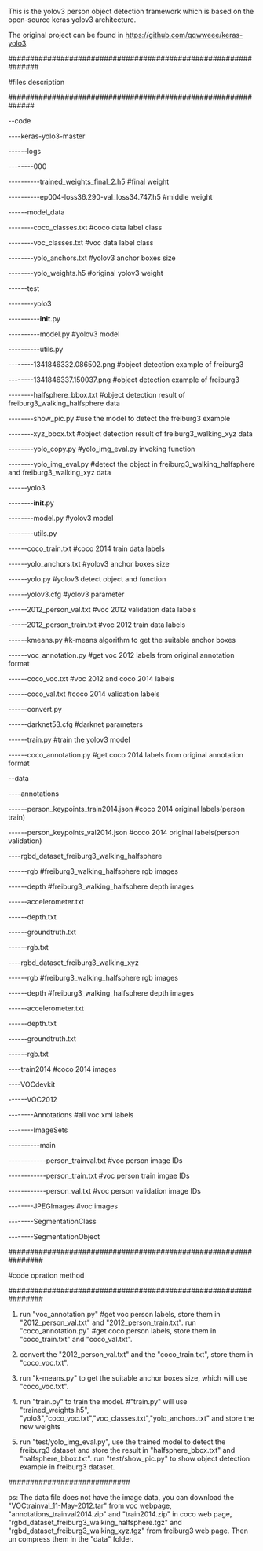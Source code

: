 This is the yolov3 person object detection framework which is based on the open-source keras yolov3 architecture.

The original project can be found in https://github.com/qqwweee/keras-yolo3. 


###############################################################

#files description

##############################################################

--code

----keras-yolo3-master

------logs

--------000

----------trained_weights_final_2.h5            #final weight

----------ep004-loss36.290-val_loss34.747.h5    #middle weight

------model_data

--------coco_classes.txt                        #coco data label class

--------voc_classes.txt                         #voc data label class

--------yolo_anchors.txt                        #yolov3 anchor boxes size

--------yolo_weights.h5                         #original yolov3 weight

------test

--------yolo3

----------__init__.py

----------model.py                              #yolov3 model

----------utils.py

--------1341846332.086502.png                   #object detection example of freiburg3

--------1341846337.150037.png                   #object detection example of freiburg3

--------halfsphere_bbox.txt                     #object detection result of freiburg3_walking_halfsphere data

--------show_pic.py                             #use the model to detect the freiburg3 example

--------xyz_bbox.txt                            #object detection result of freiburg3_walking_xyz data

--------yolo_copy.py                            #yolo_img_eval.py  invoking function

--------yolo_img_eval.py                        #detect the object in freiburg3_walking_halfsphere and freiburg3_walking_xyz
data

------yolo3

--------__init__.py

--------model.py                                #yolov3 model

--------utils.py

------coco_train.txt                            #coco 2014 train data labels

------yolo_anchors.txt                          #yolov3 anchor boxes size

------yolo.py                                   #yolov3 detect object and function

------yolov3.cfg                                #yolov3 parameter

------2012_person_val.txt                       #voc 2012 validation data labels

------2012_person_train.txt                     #voc 2012 train data labels

------kmeans.py                                 #k-means algorithm to get the suitable anchor boxes

------voc_annotation.py                         #get voc 2012 labels from original annotation format

------coco_voc.txt                              #voc 2012 and coco 2014 labels

------coco_val.txt                              #coco 2014 validation labels

------convert.py

------darknet53.cfg                             #darknet parameters

------train.py                                  #train the yolov3 model

------coco_annotation.py                        #get coco 2014 labels from original annotation format

--data

----annotations

------person_keypoints_train2014.json           #coco 2014 original labels(person train)

------person_keypoints_val2014.json             #coco 2014 original labels(person validation)

----rgbd_dataset_freiburg3_walking_halfsphere

------rgb                                       #freiburg3_walking_halfsphere rgb images

------depth                                     #freiburg3_walking_halfsphere depth images

------accelerometer.txt

------depth.txt

------groundtruth.txt

------rgb.txt

----rgbd_dataset_freiburg3_walking_xyz

------rgb                                       #freiburg3_walking_halfsphere rgb images

------depth                                     #freiburg3_walking_halfsphere depth images

------accelerometer.txt

------depth.txt

------groundtruth.txt

------rgb.txt

----train2014                                   #coco 2014 images

----VOCdevkit

------VOC2012

--------Annotations                             #all voc xml labels

--------ImageSets

----------main

------------person_trainval.txt                 #voc person image IDs

------------person_train.txt                    #voc person train imgae IDs

------------person_val.txt                      #voc person validation image IDs

--------JPEGImages                              #voc images

--------SegmentationClass

--------SegmentationObject

################################################################

#code opration method

################################################################

1.  run "voc_annotation.py"  #get voc person labels, store them in  "2012_person_val.txt" and "2012_person_train.txt".
    run "coco_annotation.py"  #get coco person labels, store them in  "coco_train.txt" and "coco_val.txt".

2.  convert the "2012_person_val.txt" and the "coco_train.txt", store them in "coco_voc.txt".

3.  run "k-means.py" to get the suitable anchor boxes size, which will use "coco_voc.txt".

3.  run "train.py" to train the model. #"train.py" will use "trained_weights.h5", "yolo3","coco_voc.txt","voc_classes.txt","yolo_anchors.txt" and store the new weights

4.  run "test/yolo_img_eval.py", use the trained model to detect the freiburg3 dataset and store the result in "halfsphere_bbox.txt" and "halfsphere_bbox.txt".
    run "test/show_pic.py" to show object detection example in  freiburg3 dataset.


############################

ps: The data file does not have the image data,
    you can download the    "VOCtrainval_11-May-2012.tar" from voc webpage,
                            "annotations_trainval2014.zip" and "train2014.zip" in coco web page,
                            "rgbd_dataset_freiburg3_walking_halfsphere.tgz" and "rgbd_dataset_freiburg3_walking_xyz.tgz" from freiburg3 web page.
    Then un compress them in the "data" folder.

